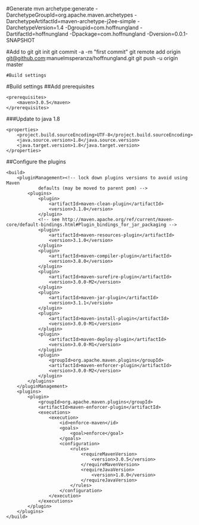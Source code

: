 #Generate
	mvn archetype:generate -DarchetypeGroupId=org.apache.maven.archetypes -DarchetypeArtifactId=maven-archetype-j2ee-simple -DarchetypeVersion=1.4
	-Dgroupid=com.hoffnungland
	-DartifactId=hoffnungland
	-Dpackage=com.hoffnungland
	-Dversion=0.0.1-SNAPSHOT

#Add to git
	git init
	git commit -a -m "first commit"
	git remote add origin git@github.com:manuelmsperanza/hoffnungland.git
	git push -u origin master

	#Build settings
#Build settings
##Add prerequisites

	<prerequisites>
		<maven>3.0.5</maven>
	</prerequisites>
###Update to java 1.8

	<properties>
		<project.build.sourceEncoding>UTF-8</project.build.sourceEncoding>
		<java.source.version>1.8</java.source.version>
		<java.target.version>1.8</java.target.version>
	</properties>

##Configure the plugins
	
	<build>
		<pluginManagement><!-- lock down plugins versions to avoid using Maven 
				defaults (may be moved to parent pom) -->
			<plugins>
				<plugin>
					<artifactId>maven-clean-plugin</artifactId>
					<version>3.1.0</version>
				</plugin>
				<!-- see http://maven.apache.org/ref/current/maven-core/default-bindings.html#Plugin_bindings_for_jar_packaging -->
				<plugin>
					<artifactId>maven-resources-plugin</artifactId>
					<version>3.1.0</version>
				</plugin>
				<plugin>
					<artifactId>maven-compiler-plugin</artifactId>
					<version>3.8.0</version>
				</plugin>
				<plugin>
					<artifactId>maven-surefire-plugin</artifactId>
					<version>3.0.0-M2</version>
				</plugin>
				<plugin>
					<artifactId>maven-jar-plugin</artifactId>
					<version>3.1.1</version>
				</plugin>
				<plugin>
					<artifactId>maven-install-plugin</artifactId>
					<version>3.0.0-M1</version>
				</plugin>
				<plugin>
					<artifactId>maven-deploy-plugin</artifactId>
					<version>3.0.0-M1</version>
				</plugin>
				<plugin>
					<groupId>org.apache.maven.plugins</groupId>
					<artifactId>maven-enforcer-plugin</artifactId>
					<version>3.0.0-M2</version>
				</plugin>
			</plugins>
		</pluginManagement>
		<plugins>
			<plugin>
				<groupId>org.apache.maven.plugins</groupId>
				<artifactId>maven-enforcer-plugin</artifactId>
				<executions>
					<execution>
						<id>enforce-maven</id>
						<goals>
							<goal>enforce</goal>
						</goals>
						<configuration>
							<rules>
								<requireMavenVersion>
									<version>3.0.5</version>
								</requireMavenVersion>
								<requireJavaVersion>
									<version>1.8.0</version>
								</requireJavaVersion>
							</rules>
						</configuration>
					</execution>
				</executions>
			</plugin>
		</plugins>
	</build>
